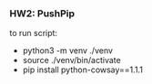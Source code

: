 ### HW2: PushPip
to run script:
- python3 -m venv ./venv
- source ./venv/bin/activate
- pip install python-cowsay==1.1.1